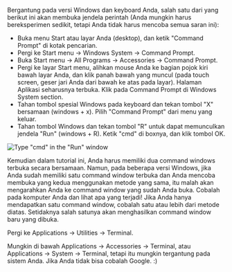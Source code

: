 <!--sec data-title="Opening: Windows" data-id="windows_prompt" data-collapse=true ces-->

Bergantung pada versi Windows dan keyboard Anda, salah satu dari yang berikut ini akan membuka jendela perintah (Anda mungkin harus bereksperimen sedikit, tetapi Anda tidak harus mencoba semua saran ini):

- Buka menu Start atau layar Anda (desktop), dan ketik "Command Prompt" di kotak pencarian.
- Pergi ke Start menu → Windows System → Command Prompt.
- Buka Start menu → All Programs → Accessories → Command Prompt.
- Pergi ke layar Start menu, alihkan mouse Anda ke bagian pojok kiri bawah layar Anda, dan klik panah bawah yang muncul (pada touch screen, geser jari Anda dari bawah ke atas pada layar). Halaman Aplikasi seharusnya terbuka. Klik pada Command Prompt di Windows System section.
- Tahan tombol spesial Windows pada keyboard dan tekan tombol "X" bersamaan (windows + x). Pilih "Command Prompt" dari menu yang keluar.
- Tahan tombol Windows dan tekan tombol "R" untuk dapat memunculkan jendela "Run" (windows + R). Ketik "cmd" di boxnya, dan klik tombol OK.

![Type "cmd" in the "Run" window](../python_installation/images/windows-plus-r.png)

Kemudian dalam tutorial ini, Anda harus memiliki dua command windows terbuka secara bersamaan. Namun, pada beberapa versi Windows, jika Anda sudah memiliki satu command window terbuka dan Anda mencoba membuka yang kedua menggunakan metode yang sama, itu malah akan mengarahkan Anda ke command window yang sudah Anda buka. Cobalah pada komputer Anda dan lihat apa yang terjadi! Jika Anda hanya mendapatkan satu command window, cobalah satu atau lebih dari metode diatas. Setidaknya salah satunya akan menghasilkan command window baru yang dibuka.

<!--endsec-->

<!--sec data-title="Opening: OS X" data-id="OSX_prompt" data-collapse=true ces-->

Pergi ke Applications → Utilities → Terminal.

<!--endsec-->

<!--sec data-title="Opening: Linux" data-id="linux_prompt" data-collapse=true ces-->

Mungkin di bawah Applications → Accessories → Terminal, atau Applications → System → Terminal, tetapi itu mungkin tergantung pada sistem Anda. Jika Anda tidak bisa cobalah Google. :)

<!--endsec-->